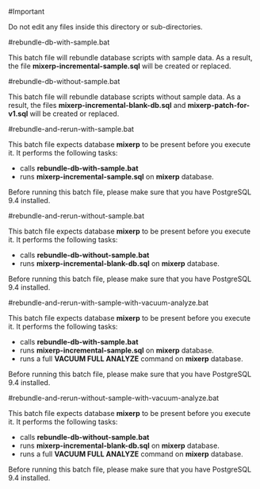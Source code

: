 #Important

Do not edit any files inside this directory or sub-directories.

#rebundle-db-with-sample.bat

This batch file will rebundle database scripts with sample data. 
As a result, the file **mixerp-incremental-sample.sql** will be created or replaced.


#rebundle-db-without-sample.bat

This batch file will rebundle database scripts without sample data. 
As a result, the files **mixerp-incremental-blank-db.sql** and **mixerp-patch-for-v1.sql** will be created or replaced.


#rebundle-and-rerun-with-sample.bat

This batch file expects database **mixerp** to be present before you execute it. It performs the following tasks:

* calls **rebundle-db-with-sample.bat**
* runs **mixerp-incremental-sample.sql** on **mixerp** database.

Before running this batch file, please make sure that you have PostgreSQL 9.4 installed.

#rebundle-and-rerun-without-sample.bat

This batch file expects database **mixerp** to be present before you execute it. It performs the following tasks:

* calls **rebundle-db-without-sample.bat**
* runs **mixerp-incremental-blank-db.sql** on **mixerp** database.

Before running this batch file, please make sure that you have PostgreSQL 9.4 installed.


#rebundle-and-rerun-with-sample-with-vacuum-analyze.bat

This batch file expects database **mixerp** to be present before you execute it. It performs the following tasks:

* calls **rebundle-db-with-sample.bat**
* runs **mixerp-incremental-sample.sql** on **mixerp** database.
* runs a full **VACUUM FULL ANALYZE** command on **mixerp** database.

Before running this batch file, please make sure that you have PostgreSQL 9.4 installed.


#rebundle-and-rerun-without-sample-with-vacuum-analyze.bat

This batch file expects database **mixerp** to be present before you execute it. It performs the following tasks:

* calls **rebundle-db-without-sample.bat**
* runs **mixerp-incremental-blank-db.sql** on **mixerp** database.
* runs a full **VACUUM FULL ANALYZE** command on **mixerp** database.

Before running this batch file, please make sure that you have PostgreSQL 9.4 installed.

